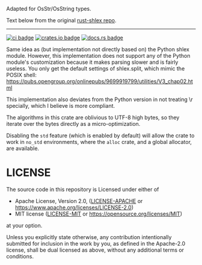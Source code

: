 Adapted for OsStr/OsString types.

Text below from the original [rust-shlex repo](https://github.com/comex/rust-shlex).

-----

[![ci badge]][ci link] [![crates.io badge]][crates.io link] [![docs.rs badge]][docs.rs link]

[crates.io badge]: https://img.shields.io/crates/v/shlex.svg?style=flat-square
[crates.io link]: https://crates.io/crates/shlex
[docs.rs badge]: https://img.shields.io/badge/docs-online-dddddd.svg?style=flat-square
[docs.rs link]: https://docs.rs/shlex
[ci badge]: https://img.shields.io/github/workflow/status/comex/rust-shlex/Rust.svg?style=flat-square
[ci link]: https://github.com/comex/rust-shlex/actions

Same idea as (but implementation not directly based on) the Python shlex
module. However, this implementation does not support any of the Python
module's customization because it makes parsing slower and is fairly useless.
You only get the default settings of shlex.split, which mimic the POSIX shell:
<https://pubs.opengroup.org/onlinepubs/9699919799/utilities/V3_chap02.html>

This implementation also deviates from the Python version in not treating \r
specially, which I believe is more compliant.

The algorithms in this crate are oblivious to UTF-8 high bytes, so they iterate
over the bytes directly as a micro-optimization.

Disabling the `std` feature (which is enabled by default) will allow the crate
to work in `no_std` environments, where the `alloc` crate, and a global
allocator, are available.

# LICENSE

The source code in this repository is Licensed under either of
- Apache License, Version 2.0, ([LICENSE-APACHE](LICENSE-APACHE) or
  https://www.apache.org/licenses/LICENSE-2.0)
- MIT license ([LICENSE-MIT](LICENSE-MIT) or
  https://opensource.org/licenses/MIT)

at your option.

Unless you explicitly state otherwise, any contribution intentionally submitted
for inclusion in the work by you, as defined in the Apache-2.0 license, shall
be dual licensed as above, without any additional terms or conditions.
